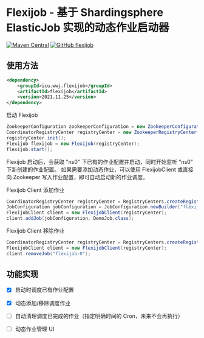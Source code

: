 # Flexijob - 基于 Shardingsphere ElasticJob 实现的动态作业启动器

[![Maven Central](https://img.shields.io/maven-central/v/icu.wwj.flexijob/flexijob)](https://repo.maven.apache.org/maven2/icu/wwj/flexijob/flexijob/)
[![GitHub flexijob](https://img.shields.io/github/repo-size/TeslaCN/flexijob)](https://github.com/TeslaCN/flexijob)

## 使用方法

```xml
<dependency>
    <groupId>icu.wwj.flexijob</groupId>
    <artifactId>flexijob</artifactId>
    <version>2021.11.25</version>
</dependency>
```

启动 Flexijob

```java
ZookeeperConfiguration zookeeperConfiguration = new ZookeeperConfiguration("10.98.174.202:2181", "ns0");
CoordinatorRegistryCenter registryCenter = new ZookeeperRegistryCenter(zookeeperConfiguration);
registryCenter.init();
Flexijob flexijob = new Flexijob(registryCenter);
flexijob.start();
```

Flexijob 启动后，会获取 "ns0" 下已有的作业配置并启动，同时开始监听 "ns0" 下新创建的作业配置。
如果需要添加动态作业，可以使用 FlexijobClient 或直接向 Zookeeper 写入作业配置，即可自动启动新的作业调度。

Flexijob Client 添加作业

```java
CoordinatorRegistryCenter registryCenter = RegistryCenters.createRegistryCenter("127.0.0.1:2181,127.0.0.1:2182,127.0.0.1:2183", "flexijob-examples");
JobConfiguration jobConfiguration = JobConfiguration.newBuilder("flexijob-0", 3).cron("0/10 * * * * ?").build();
FlexijobClient client = new FlexijobClient(registryCenter);
client.addJob(jobConfiguration, DemoJob.class);
```

Flexijob Client 移除作业

```java
CoordinatorRegistryCenter registryCenter = RegistryCenters.createRegistryCenter("127.0.0.1:2181,127.0.0.1:2182,127.0.0.1:2183", "flexijob-examples");
FlexijobClient client = new FlexijobClient(registryCenter);
client.removeJob("flexijob-0");
```

## 功能实现

- [x] 启动时调度已有作业配置
- [x] 动态添加/移除调度作业
- [ ] 自动清理调度已完成的作业（指定明确时间的 Cron，未来不会再执行）
- [ ] 动态作业管理 UI

